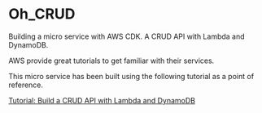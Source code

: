 # Oh_CRUD
Building a micro service with AWS CDK. A CRUD API with Lambda and DynamoDB.

AWS provide great tutorials to get familiar with their services.

This micro service has been built using the following tutorial as a point of reference.

[Tutorial: Build a CRUD API with Lambda and DynamoDB](https://docs.aws.amazon.com/apigateway/latest/developerguide/http-api-dynamo-db.html)
